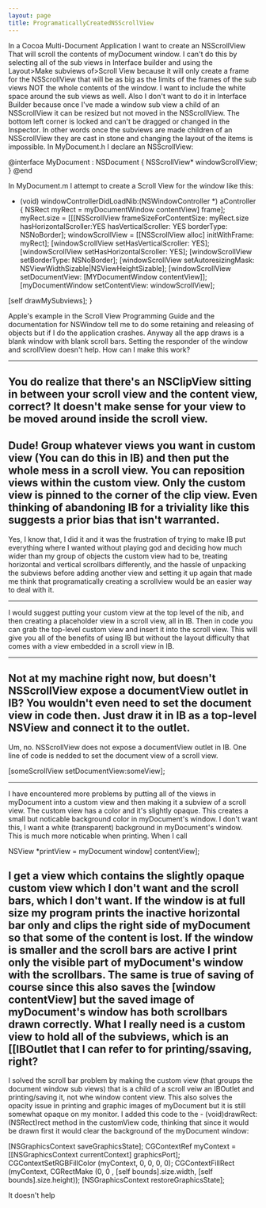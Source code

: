 ```yaml
---
layout: page
title: ProgramaticallyCreatedNSScrollView
---
```


In a Cocoa Multi-Document Application I want to create an NSScrollView That will scroll the contents of myDocument window. I can't do this by selecting all of the sub views in Interface builder and using the Layout>Make subviews of>Scroll View because it will only create a frame for the NSScrollView that will be as big as the limits of the frames of the sub views NOT the whole contents of the window. I want to include the white space around the sub views as well. Also I don't want to do it in Interface Builder because once I've made a window sub view a child of an NSScrollView it can be resized but not moved in the NSScrollView. The bottom left corner is locked and can't be dragged or changed in the Inspector. In other words once the subviews are made children of an NSScrollView they are cast in stone and changing the layout of the items is impossible. In MyDocument.h I declare an NSScrollView:
    
@interface MyDocument : NSDocument
{
    NSScrollView* windowScrollView;
}
@end

In MyDocument.m I attempt to create a Scroll View for the window like this:
    
- (void) windowControllerDidLoadNib:(NSWindowController *) aController
{
NSRect myRect = myDocumentWindow contentView] frame];
myRect.size = [[[NSScrollView frameSizeForContentSize: myRect.size hasHorizontalScroller:YES hasVerticalScroller: YES borderType: NSNoBorder];
windowScrollView = [[NSScrollView alloc] initWithFrame: myRect];
[windowScrollView setHasVerticalScroller: YES];
[windowScrollView setHasHorizontalScroller: YES];
[windowScrollView setBorderType: NSNoBorder];
[windowScrollView setAutoresizingMask: NSViewWidthSizable|NSViewHeightSizable];
[windowScrollView setDocumentView: [MYDocumentWindow contentView]];
[myDocumentWindow setContentView: windowScrollView];

[self drawMySubviews];
}


Apple's example in the Scroll View Programming Guide and the documentation for NSWindow tell me to do some retaining and releasing of objects but if I do the application crashes. Anyway all the app draws is a blank window with blank scroll bars. Setting the responder of the window and scrollView doesn't help. How can I make this work?

----

You do realize that there's an NSClipView sitting in between your scroll view and the content view, correct?  It doesn't make sense for your view to be moved around inside the scroll view.
----
Dude! Group whatever views you want in custom view (You can do this in IB) and then put the whole mess in a scroll view.  You can reposition views within the custom view.  Only the custom view is pinned to the corner of the clip view.  Even thinking of abandoning IB for a triviality like this suggests a prior bias that isn't warranted.
----
Yes, I know that, I did it and it was the frustration of trying to make IB put everything where I wanted without playing god and deciding how much wider than my group of objects the custom view had to be, treating horizontal and vertical scrollbars differently, and the hassle of unpacking the subviews before adding another view and setting it up again that made me think that programatically creating a scrollview would be an easier way to deal with it.

----
I would suggest putting your custom view at the top level of the nib, and then creating a placeholder view in a scroll view, all in IB. Then in code you can grab the top-level custom view and insert it into the scroll view. This will give you all of the benefits of using IB but without the layout difficulty that comes with a view embedded in a scroll view in IB.

----
Not at my machine right now, but doesn't NSScrollView expose a documentView outlet in IB?  You wouldn't even need to set the document view in code then.  Just draw it in IB as a top-level NSView and connect it to the outlet.
----
Um, no.  NSScrollView does not expose a documentView outlet in IB.  One line of code is nedded to set the document view of a scroll view.
    
[someScrollView setDocumentView:someView];

----
I have encountered more problems by putting all of the views in myDocument into a custom view and then making it a subview of a scroll view. The custom view has a color and it's slightly opaque. This creates a small but noticable background color in myDocument's window. I don't want this, I want a white (transparent) background in myDocument's window. This is much more noticable when printing. When I call
    
NSView *printView = myDocument window] contentView];

I get a view which contains the slightly opaque custom view which I don't want and the scroll bars, which I don't want. If the window is at full size my program prints the inactive horizontal bar only and clips the right side of myDocument so that some of the content is lost. If the window is smaller and the scroll bars are active I print only the visible part of myDocument's window with the scrollbars. The same is true of saving of course since this also saves the [window contentView] but the saved image of myDocument's window has both scrollbars drawn correctly. What I really need is a custom view to hold all of the subviews, which is an [[IBOutlet that I can refer to for printing/ssaving, right?
----
I solved the scroll bar problem by making the custom view (that groups the document window sub views) that is a child of a scroll veiw an IBOutlet and printing/saving it, not whe window content view. This also solves the opacity issue in printing and graphic images of myDocument but it is still somewhat opaque on my monitor. I added this code to the - (void)drawRect:(NSRect)rect method in the customView code, thinking that since it would be drawn first it would clear the background of the myDocument window:
    
[NSGraphicsContext saveGraphicsState];
CGContextRef myContext = [[NSGraphicsContext currentContext] graphicsPort];
CGContextSetRGBFillColor (myContext, 0, 0, 0, 0);
CGContextFillRect (myContext, CGRectMake (0, 0 , [self bounds].size.width, [self bounds].size.height));
[NSGraphicsContext restoreGraphicsState];

It doesn't help

